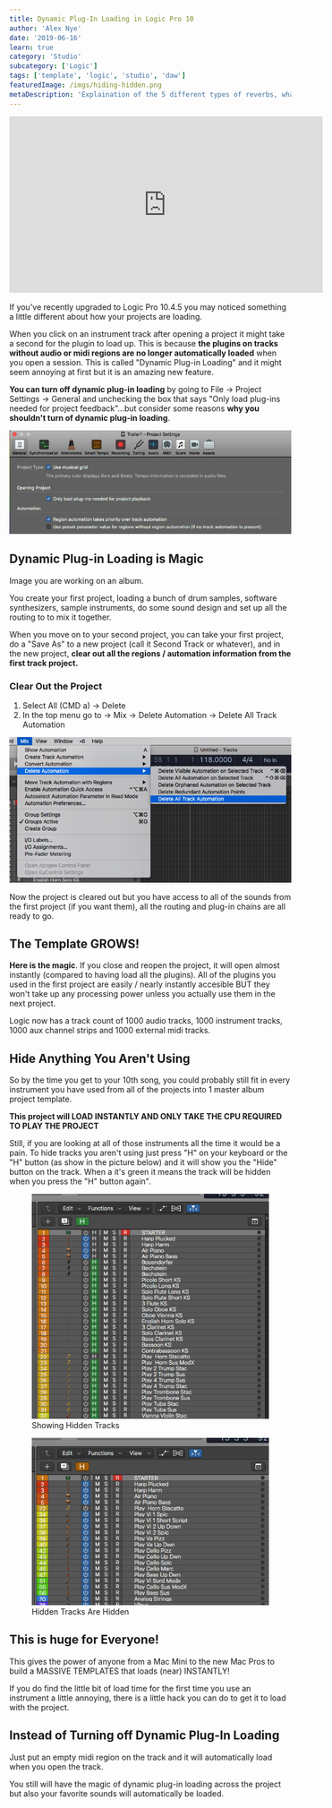 ```yaml
---
title: Dynamic Plug-In Loading in Logic Pro 10
author: 'Alex Nye'
date: '2019-06-16'
learn: true
category: 'Studio'
subcategory: ['Logic']
tags: ['template', 'logic', 'studio', 'daw']
featuredImage: /imgs/hiding-hidden.png
metaDescription: 'Explaination of the 5 different types of reverbs, what they sound like, and when to chooose a certain reverb.'
---
```

<iframe width="560" height="315" src="https://www.youtube-nocookie.com/embed/_VHkfcC0eAc" frameborder="0" allow="accelerometer; autoplay; encrypted-media; gyroscope; picture-in-picture" allowfullscreen></iframe>


If you've recently upgraded to Logic Pro 10.4.5 you may noticed something a little different about how your projects are loading. 

When you click on an instrument track after opening a project it might take a second for the plugin to load up. This is because **the plugins on tracks without audio or midi regions are no longer automatically loaded** when you open a session. This is called "Dynamic Plug-in Loading" and it might seem annoying at first but it is an amazing new feature. 

**You can turn off dynamic plug-in loading** by going to File -> Project Settings -> General and unchecking the box that says "Only load plug-ins needed for project feedback"...but consider some reasons **why you shouldn't turn of dynamic plug-in loading**. 

<img src="./turn-off-dynamic.png" alt="menu option for turning of dynamic plug-in-loading" />



## Dynamic Plug-in Loading is Magic

Image you are working on an album. 

You create your first project, loading a bunch of drum samples, software synthesizers, sample instruments, do some sound design and set up all the routing to to mix it together. 

When you move on to your second project, you can take your first project, do a "Save As" to a new project (call it Second Track or whatever), and in the new project, **clear out all the regions / automation information from the first track project.**

### Clear Out the Project 

1. Select All (CMD a) -> Delete 
2. In the top menu go to -> Mix -> Delete Automation -> Delete All Track Automation

<img src="./delete_automation.png" alt="menu option to delete automation in logic pro x" />

Now the project is cleared out but you have access to all of the sounds from the first project (if you want them), all the routing and plug-in chains are all ready to go.

## The Template GROWS!

**Here is the magic**. If you close and reopen the project, it will open almost instantly (compared to having load all the plugins). All of the plugins you used in the first project are easily / nearly instantly accesible BUT they won't take up any processing power unless you actually use them in the next project.

Logic now has a track count of 1000 audio tracks, 1000 instrument tracks, 1000 aux channel strips and 1000 external midi tracks. 

## Hide Anything You Aren't Using

So by the time you get to your 10th song, you could probably still fit in every instrument you have used from all of the projects into 1 master album project template. 

**This project will LOAD INSTANTLY AND ONLY TAKE THE CPU REQUIRED TO PLAY THE PROJECT** 

Still, if you are looking at all of those instruments all the time it would be a pain. To hide tracks you aren't using just press "H" on your keyboard or the "H" button (as show in the picture below) and it will show you the "Hide" button on the track. When a it's green it means the track will be hidden when you press the "H" button again". 

<!-- <img src="./showing-hidden.png" alt="showing the hiding button"> -->
<figure class="image">
  <img src="./showing-hidden.png" alt="showing the hiding button">
  <figcaption>Showing Hidden Tracks</figcaption>
</figure>
<figure class="image">
  <img src="./hiding-hidden.png" alt="hiding the hiding button">
  <figcaption>Hidden Tracks Are Hidden</figcaption>
</figure>

## This is huge for Everyone!

This gives the power of anyone from a Mac Mini to the new Mac Pros to build a MASSIVE TEMPLATES that loads (near) INSTANTLY!

If you do find the little bit of load time for the first time you use an instrument a little annoying, there is a little hack you can do to get it to load with the project.

## Instead of Turning off Dynamic Plug-In Loading
 
Just put an empty midi region on the track and it will automatically load when you open the track.

You still will have the magic of dynamic plug-in loading across the project but also your favorite sounds will automatically be loaded. 

